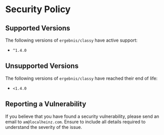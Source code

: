 # Security Policy

## Supported Versions

The following versions of `ergebnis/classy` have active support:

- `^1.4.0`

## Unsupported Versions

The following versions of `ergebnis/classy` have reached their end of life:

- `<1.4.0`

## Reporting a Vulnerability

If you believe that you have found a security vulnerability, please send an email to `am@localheinz.com`. Ensure to include all details required to understand the severity of the issue.
